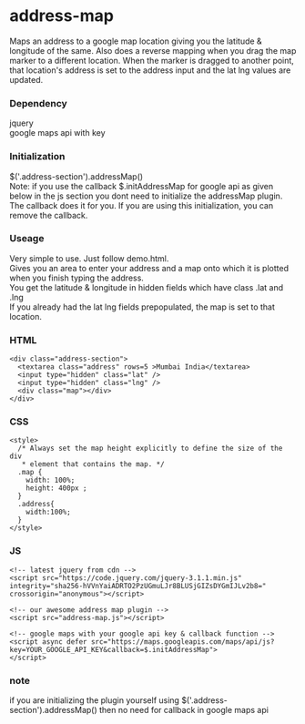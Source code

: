 # address-map
Maps an address to a google map location giving you the latitude & longitude of the same. Also does a reverse mapping when you drag the map marker to a different location. When the marker is dragged to another point, that location's address is set to the address input and the lat lng values are updated.

### Dependency
jquery<br>
google maps api with key

### Initialization
$('.address-section').addressMap() <br>
Note: if you use the callback $.initAddressMap for google api as given below in the js section you dont need to initialize the addressMap plugin. The callback does it for you. 
If you are using this initialization, you can remove the callback.


### Useage
Very simple to use. Just follow demo.html. <br>
Gives you an area to enter your address and a map onto which it is plotted when you finish typing the address. <br>
You get the latitude & longitude in hidden fields which have class .lat and .lng <br>
If you already had the lat lng fields prepopulated, the map is set to that location.

### HTML
    <div class="address-section">
      <textarea class="address" rows=5 >Mumbai India</textarea>
      <input type="hidden" class="lat" />
      <input type="hidden" class="lng" />
      <div class="map"></div>
    </div>
    
### CSS
    <style>
      /* Always set the map height explicitly to define the size of the div
       * element that contains the map. */
      .map {
        width: 100%;
        height: 400px ;
      }
      .address{
        width:100%;
      }
    </style>
    
### JS
    <!-- latest jquery from cdn -->
    <script src="https://code.jquery.com/jquery-3.1.1.min.js" integrity="sha256-hVVnYaiADRTO2PzUGmuLJr8BLUSjGIZsDYGmIJLv2b8=" crossorigin="anonymous"></script>

    <!-- our awesome address map plugin -->
    <script src="address-map.js"></script>

    <!-- google maps with your google api key & callback function -->
    <script async defer src="https://maps.googleapis.com/maps/api/js?key=YOUR_GOOGLE_API_KEY&callback=$.initAddressMap">   
    </script>
    
### note
if you are initializing the plugin yourself using $('.address-section').addressMap() then no need for callback in google maps api
